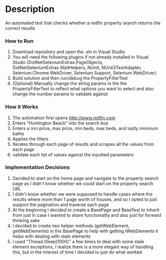 # Description
An automated test that checks whether a redfin property search returns the correct results

### How to Run
1. Download repository and open the .sln in Visual Studio
2. You will need the following plugins if not already installed in Visual Studio (DotNetSeleniumExtras.PageObjects, DotNetSeleniumExtras.WaitHelpers, NUnit, NUnit3TestAdapter, Selenium.Chrome.WebDriver, Selenium.Support, Selenium.WebDriver)
3. Build solution and then run/debug the PropertyFilterTest
4. (Optional) Manually change the string params in the the PropertyFilterTest to reflect what options you want to select and also change the number params to validate against

### How it Works
1. The automation first opens http://www.redfin.com
2. Enters "Huntington Beach" into the search box
3. Enters a min price, max price, min beds, max beds, and lastly minimum baths
4. Applies the filters
5. Iterates through each page of results and scrapes all the values from each page
6. validate each list of values against the inputted parameters

### Implementation Decisions
1. Decided to start on the home page and navigate to the property search page as I didn't know whether we could start on the property search URL
2. I didn't know whether we were supposed to handle cases where the results where more than 1 page worth of houses, and so I opted to just support the pagination and traverse each page
3. At the beginning I decided to create a BasePage and BaseTest to inherit from just in case I wanted to share functionality and also just for forward thinking sake
4. I decided to create two helper methods (getWebElement, getWebElements) in the BasePage to help with getting IWebElements it helps with dealing with stale elements
5. I used "Thread.Sleep(1000)" a few times to deal with some stale element exceptions, I realize there is a more elegant way of handling this, but in the interest of time I decided to just do what worked

